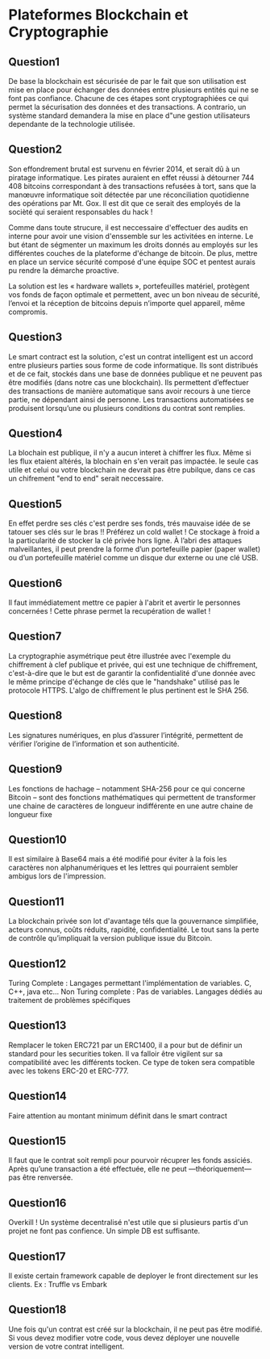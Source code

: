 Plateformes Blockchain et Cryptographie
=======================================


Question1
---------

De base la blockchain est sécurisée de par le fait que son utilisation est mise en place pour échanger des données entre plusieurs entités qui ne se font pas confiance. Chacune de ces étapes sont cryptographiées ce qui permet la sécurisation des données et des transactions. A contrario, un système standard demandera la mise en place d"une gestion utilisateurs dependante de la technologie utilisée. 



Question2
---------

Son effondrement brutal est survenu en février 2014, et serait dû à un piratage informatique. Les pirates auraient en effet réussi à détourner 744 408 bitcoins correspondant à des transactions refusées à tort, sans que la manœuvre informatique soit détectée par une réconciliation quotidienne des opérations par Mt. Gox. Il est dit que ce serait des employés de la socièté qui seraient responsables du hack !

Comme dans toute strucure, il est neccessaire d'effectuer des audits en interne pour avoir une vision d'enssemble sur les activitées en interne. Le but étant de ségmenter un maximum les droits donnés au employés sur les différentes couches de la plateforme d'échange de bitcoin. De plus, mettre en place un service sécurité composé d'une équipe SOC et pentest aurais pu rendre la démarche proactive.

La solution est les « hardware wallets », portefeuilles matériel, protègent vos fonds de façon optimale et permettent, avec un bon niveau de sécurité, l’envoi et la réception de bitcoins depuis n’importe quel appareil, même compromis.


Question3
---------

Le smart contract est la solution, c'est un contrat intelligent est un accord entre plusieurs parties sous forme de code informatique.
Ils sont distribués et de ce fait, stockés dans une base de données publique et ne peuvent pas être modifiés (dans notre cas une blockchain).
Ils permettent d’effectuer des transactions de manière automatique sans avoir recours à une tierce partie, ne dépendant ainsi de personne. 
Les transactions automatisées se produisent lorsqu’une ou plusieurs conditions du contrat sont remplies. 


Question4
---------

La blochain est publique, il n'y a aucun interet à chiffrer les flux. Même si les flux etaient altérés, la blochain en s'en verait pas impactée. le seule cas utile et celui ou votre blockchain ne devrait pas être pubilque, dans ce cas un chifrement "end to end" serait neccessaire. 


Question5
---------

En effet perdre ses clés c'est perdre ses fonds, trés mauvaise idée de se tatouer ses clés sur le bras !! Préférez un cold wallet ! Ce stockage à froid a la particularité de stocker la clé privée hors ligne. À l’abri des attaques malveillantes, il peut prendre la forme d’un portefeuille papier (paper wallet) ou d’un portefeuille matériel comme un disque dur externe ou une clé USB.


Question6
---------

Il faut immédiatement mettre ce papier à l'abrit et avertir le personnes concernées ! Cette phrase permet la recupération de wallet !


Question7
---------

La cryptographie asymétrique peut être illustrée avec l'exemple du chiffrement à clef publique et privée, qui est une technique de chiffrement, c'est-à-dire que le but est de garantir la confidentialité d'une donnée avec le même principe d'échange de clés que le "handshake" utilisé pas le protocole HTTPS. L'algo de chiffrement le plus pertinent est le SHA 256.


Question8
---------

Les signatures numériques, en plus d’assurer l’intégrité, permettent de  vérifier l’origine de l’information  et son authenticité.


Question9
---------

Les fonctions de hachage – notamment SHA-256 pour ce qui concerne Bitcoin – sont des fonctions mathématiques qui permettent de transformer une chaine de caractères de longueur indifférente en une autre chaine de longueur fixe


Question10
----------

Il est similaire à Base64 mais a été modifié pour éviter à la fois les caractères non alphanumériques et les lettres qui pourraient sembler ambigus lors de l'impression.


Question11
----------

La blockchain privée son lot d'avantage téls que la gouvernance simplifiée, acteurs connus, coûts réduits, rapidité, confidentialité. Le tout sans la perte de contrôle qu’impliquait la version publique issue du Bitcoin.


Question12
----------

Turing Complete :  Langages permettant l'implémentation de variables. C, C++, java etc...
Non Turing complete : Pas de variables. Langages dédiés au traitement de problèmes spécifiques


Question13
----------

Remplacer le token ERC721 par un ERC1400, il a pour but de définir un standard pour les securities token. Il va falloir être  vigilent sur sa compatibilité avec les différents tocken. Ce type de token sera compatible avec les tokens ERC-20 et ERC-777.


Question14
----------

Faire attention au montant minimum définit dans le smart contract


Question15
----------

Il faut que le contrat soit rempli pour pourvoir récuprer les fonds assiciés. Après qu’une transaction a été effectuée, elle ne peut —théoriquement— pas être renversée.


Question16
----------

Overkill ! Un système decentralisé n'est utile que si plusieurs partis d'un projet ne font pas confience. Un simple DB est suffisante.


Question17
----------

Il existe certain framework capable de deployer le front directement sur les clients. Ex : Truffle vs Embark


Question18
----------

Une fois qu'un contrat est créé sur la blockchain, il ne peut pas être modifié. Si vous devez modifier votre code, vous devez déployer une nouvelle version de votre contrat intelligent.
